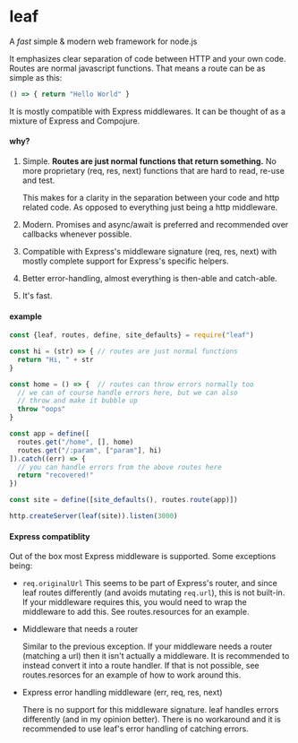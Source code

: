 # leaf

A _fast_ simple & modern web framework for node.js

It emphasizes clear separation of code between HTTP and your own code. Routes are normal javascript functions. That means a route can be as simple as this:
```js
() => { return "Hello World" }
```

It is mostly compatible with Express middlewares. It can be thought of as a mixture of Express and Compojure.

#### why?

1. Simple. 
   __Routes are just normal functions that return something.__ 
   No more proprietary (req, res, next) functions that are hard to read, re-use and test.

   This makes for a clarity in the separation between your code and http related code. As opposed to everything just being a http middleware.
  
2. Modern. Promises and async/await is preferred and recommended over callbacks whenever possible.

3. Compatible with Express's middleware signature (req, res, next) with mostly complete support for Express's specific helpers.

4. Better error-handling, almost everything is then-able and catch-able.

5. It's fast. 

#### example

```js
const {leaf, routes, define, site_defaults} = require("leaf")

const hi = (str) => { // routes are just normal functions
  return "Hi, " + str
}

const home = () => {  // routes can throw errors normally too
  // we can of course handle errors here, but we can also
  // throw and make it bubble up
  throw "oops"
}

const app = define([
  routes.get("/home", [], home)
  routes.get("/:param", ["param"], hi)
]).catch((err) => {
  // you can handle errors from the above routes here
  return "recovered!"
})

const site = define([site_defaults(), routes.route(app)])

http.createServer(leaf(site)).listen(3000)
```

#### Express compatiblity

Out of the box most Express middleware is supported. Some exceptions being:

- `req.originalUrl`
  This seems to be part of Express's router, and since leaf routes differently (and avoids mutating `req.url`), this is not built-in.
  If your middleware requires this, you would need to wrap the middleware to add this. See routes.resources for an example.
  
- Middleware that needs a router

  Similar to the previous exception. If your middleware needs a router (matching a url) then it isn't actually a middleware.
  It is recommended to instead convert it into a route handler. If that is not possible, see routes.resorces for an example of how to work around this.
  
- Express error handling middleware (err, req, res, next)

  There is no support for this middleware signature. leaf handles errors differently (and in my opinion better). There is no workaround and it is recommended to use leaf's error handling of catching errors.

